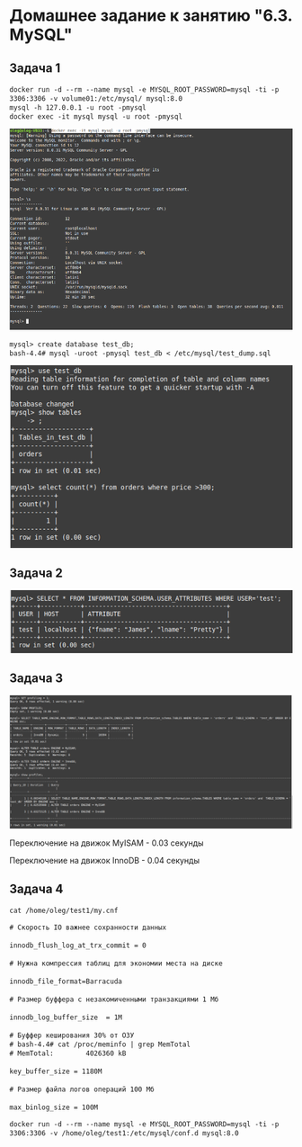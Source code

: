 # Домашнее задание к занятию "6.3. MySQL"

## Задача 1

```
docker run -d --rm --name mysql -e MYSQL_ROOT_PASSWORD=mysql -ti -p 3306:3306 -v volume01:/etc/mysql/ mysql:8.0
mysql -h 127.0.0.1 -u root -pmysql
docker exec -it mysql mysql -u root -pmysql
```

![psql](./6-3-1.png)

```
mysql> create database test_db;
bash-4.4# mysql -uroot -pmysql test_db < /etc/mysql/test_dump.sql
```
![psql](./6-3-2.png)

## Задача 2

![psql](./6-3-3.png)

## Задача 3

![psql](./6-3-4.png)

Переключение на движок MyISAM - 0.03 секунды

Переключение на движок InnoDB - 0.04 секунды

## Задача 4

```
cat /home/oleg/test1/my.cnf
```

```
# Скорость IO важнее сохранности данных

innodb_flush_log_at_trx_commit = 0

# Нужна компрессия таблиц для экономии места на диске

innodb_file_format=Barracuda

# Размер буффера с незакомиченными транзакциями 1 Мб

innodb_log_buffer_size	= 1M

# Буффер кеширования 30% от ОЗУ
# bash-4.4# cat /proc/meminfo | grep MemTotal 
# MemTotal:        4026360 kB

key_buffer_size = 1180М

# Размер файла логов операций 100 Мб

max_binlog_size	= 100M
```

```
docker run -d --rm --name mysql -e MYSQL_ROOT_PASSWORD=mysql -ti -p 3306:3306 -v /home/oleg/test1:/etc/mysql/conf.d mysql:8.0
```

